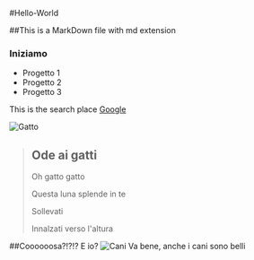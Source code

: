 #Hello-World

##This is a MarkDown file with md extension

### Iniziamo

* Progetto 1
* Progetto 2
* Progetto 3

This is the search place [Google](http://www.google.it)

![Gatto](http://www.greenstyle.it/wp-content/uploads/pets/2012/03/gatti-bellissimi.jpg "Gatti")


> ## Ode ai gatti 
> Oh gatto gatto
>
> Questa luna splende in te
>
> Sollevati
>
> Innalzati verso l'altura

##Coooooosa?!?!?
E io?
![Cani](http://i.imgur.com/B5wjhHN.jpg "Leonberger")
Va bene, anche i cani sono belli
